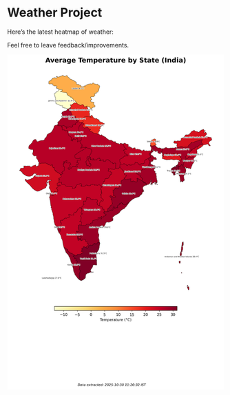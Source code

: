# Weather Project

Here’s the latest heatmap of weather:

Feel free to leave feedback/improvements.

![India Heatmap](docs/assets/india_heatmap.png?v=02FCAA)
